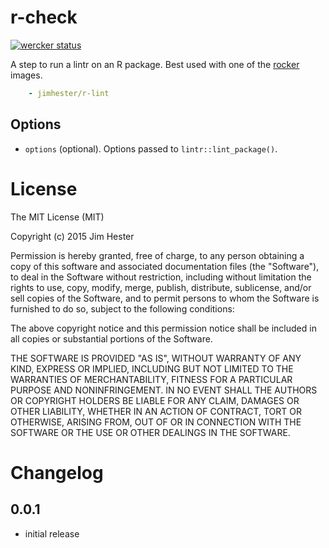# r-check
[![wercker status](https://app.wercker.com/status/c42b1a62c9b98cd4d8f37c4179f9efee/s "wercker status")](https://app.wercker.com/project/bykey/c42b1a62c9b98cd4d8f37c4179f9efee)

A step to run a lintr on an R package.  Best used with one of the
[rocker](https://registry.hub.docker.com/repos/rocker/) images.
```yaml
    - jimhester/r-lint
```

## Options
* `options` (optional). Options passed to `lintr::lint_package()`.

# License

The MIT License (MIT)

Copyright (c) 2015 Jim Hester

Permission is hereby granted, free of charge, to any person obtaining a copy of
this software and associated documentation files (the "Software"), to deal in
the Software without restriction, including without limitation the rights to
use, copy, modify, merge, publish, distribute, sublicense, and/or sell copies of
the Software, and to permit persons to whom the Software is furnished to do so,
subject to the following conditions:

The above copyright notice and this permission notice shall be included in all
copies or substantial portions of the Software.

THE SOFTWARE IS PROVIDED "AS IS", WITHOUT WARRANTY OF ANY KIND, EXPRESS OR
IMPLIED, INCLUDING BUT NOT LIMITED TO THE WARRANTIES OF MERCHANTABILITY, FITNESS
FOR A PARTICULAR PURPOSE AND NONINFRINGEMENT. IN NO EVENT SHALL THE AUTHORS OR
COPYRIGHT HOLDERS BE LIABLE FOR ANY CLAIM, DAMAGES OR OTHER LIABILITY, WHETHER
IN AN ACTION OF CONTRACT, TORT OR OTHERWISE, ARISING FROM, OUT OF OR IN
CONNECTION WITH THE SOFTWARE OR THE USE OR OTHER DEALINGS IN THE SOFTWARE.

# Changelog

## 0.0.1
- initial release
